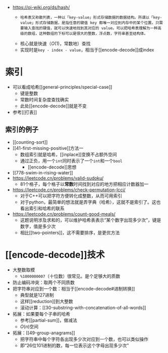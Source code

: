 - https://oi-wiki.org/ds/hash/
  - ```text
    哈希表又称散列表，一种以「key-value」形式存储数据的数据结构。所谓以「key-value」形式存储数据，是指任意的键值 key 都唯一对应到内存中的某个位置。只需要输入查找的键值，就可以快速地找到其对应的 value。可以把哈希表理解为一种高级的数组，这种数组的下标可以是很大的整数，浮点数，字符串甚至结构体。
    ```
  - 核心就是快速（$O(1)$，常数地）查找
  - 实现时是`key - index - value`，相当于[[encode-decode]]成index
# 索引
- 可以看成哈希[[general-principles/special-case]]
  - 键是整数
  - 常数时间复杂度查找确实
  - 此处[[encode-decode]]就是不变
- 参考[[打表]]
## 索引的例子
- [[counting-sort]]
- [[41-first-missing-positive]]方法一
  - 数组索引就是哈希，[[inplace]]变换不占额外空间
  - 通过正负，用一个`int`同时表示了一个`int`和一个`bool`
    - [[encode-decode]]思想
- [[778-swim-in-rising-water]]
- https://leetcode.cn/problems/valid-sudoku/
  - 81个格子，每个格子以**常数**时间找到对应的地方把相应计数器加一
- https://leetcode.cn/problems/check-permutation-lcci/
  - 对于C++可以把字符方便转化成整数，从而可用索引
  - 对于python，最简单的想法就是弄字典（哈希），这就不是索引了。这也看出索引和哈希的联系
- https://leetcode.cn/problems/count-good-meals/
  - 这题说明涉及求和的，可以维护哈希表表示“某个数字出现多少次”，键是数字，值是多少次
  - 相比[[two-pointers]]，这不需要排序，是更优方法
# [[encode-decode]]技术
- 大整数取模
  - `%1000000007`（十位数）很常见。是个足够大的质数
- 防止编码冲突：取两个不同质数
- 把字符串对应到一个数：相当于[[encode-decode#进制转换]]
  - 典型就是127进制
  - 这样[[reduction]]到大整数
  - 滚动计算：[[30-substring-with-concatenation-of-all-words]]
- 拓展：如果要每个子串的哈希
  - 参考[[partial-sum]]，做减法
  - $O(n)$空间
- 拓展：[[49-group-anagrams]]
  - 把字符串中每个字符各出现多少次对应到一个数，也可以类似操作
  - 即“26位101进制的数，每一位表示这个字母出现多少次”